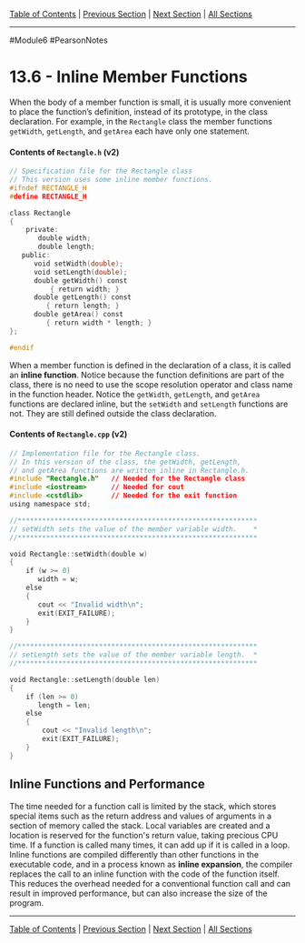[Table of Contents](/README.md) | [Previous Section](13.5%20-%20Focus%20on%20Software%20Engineering.md) | [Next Section](13.7%20-%20Constructors.md) | [All Sections](/Module%206/Pearson%20Notes/)
***
#Module6 #PearsonNotes
# 13.6 - Inline Member Functions
When the body of a member function is small, it is usually more convenient to place the function’s definition, instead of its prototype, in the class declaration. For example, in the `Rectangle` class the member functions `getWidth`, `getLength`, and `getArea` each have only one statement. 

#### Contents of `Rectangle.h` (v2)
```c++
// Specification file for the Rectangle class
// This version uses some inline member functions.
#ifndef RECTANGLE_H
#define RECTANGLE_H

class Rectangle
{
    private:
       double width;
       double length;
   public:
      void setWidth(double);
      void setLength(double);
      double getWidth() const
          { return width; }
      double getLength() const
         { return length; }
      double getArea() const
         { return width * length; }
};

#endif
```

When a member function is defined in the declaration of a class, it is called an **inline function**. Notice because the function definitions are part of the class, there is no need to use the scope resolution operator and class name in the function header.
Notice the `getWidth`, `getLength`, and `getArea` functions are declared inline, but the `setWidth` and `setLength` functions are not. They are still defined outside the class declaration. 

#### Contents of `Rectangle.cpp` (v2)
```c++
// Implementation file for the Rectangle class.
// In this version of the class, the getWidth, getLength,
// and getArea functions are written inline in Rectangle.h.
#include "Rectangle.h"   // Needed for the Rectangle class
#include <iostream>      // Needed for cout
#include <cstdlib>       // Needed for the exit function
using namespace std;

//***********************************************************
// setWidth sets the value of the member variable width.    *
//***********************************************************

void Rectangle::setWidth(double w)
{
    if (w >= 0)
       width = w;
    else
    {
       cout << "Invalid width\n";
       exit(EXIT_FAILURE);
    }
}

//***********************************************************
// setLength sets the value of the member variable length.  *
//***********************************************************

void Rectangle::setLength(double len)
{
    if (len >= 0)
       length = len;
    else
    {
        cout << "Invalid length\n";
        exit(EXIT_FAILURE);
    }
}
```

## Inline Functions and Performance
The time needed for a function call is limited by the stack, which stores special items such as the return address and values of arguments in a section of memory called the stack. Local variables are created and a location is reserved for the function's return value, taking precious CPU time. If a function is called many times, it can add up if it is called in a loop.
Inline functions are compiled differently than other functions in the executable code, and in a process known as **inline expansion**, the compiler replaces the call to an inline function with the code of the function itself. This reduces the overhead needed for a conventional function call and can result in improved performance, but can also increase the size of the program.

***
[Table of Contents](/README.md) | [Previous Section](13.5%20-%20Focus%20on%20Software%20Engineering.md) | [Next Section](13.7%20-%20Constructors.md) | [All Sections](/Module%206/Pearson%20Notes/)